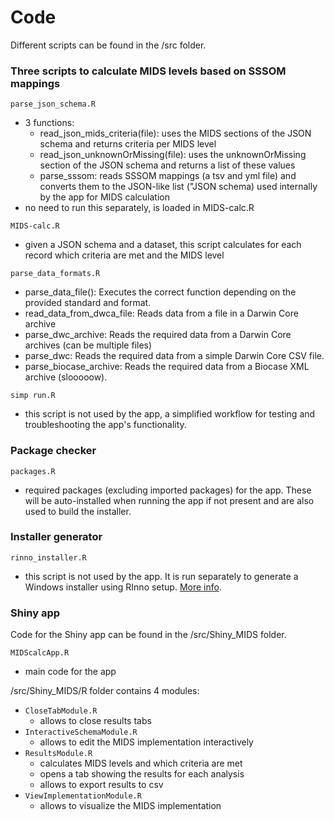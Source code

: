 # Code
Different scripts can be found in the /src folder.

### Three scripts to calculate MIDS levels based on SSSOM mappings
`parse_json_schema.R`  
* 3 functions:
  * read_json_mids_criteria(file): uses the MIDS sections of the JSON schema and returns criteria per MIDS level
  * read_json_unknownOrMissing(file): uses the unknownOrMissing section of the JSON schema and returns a list of these values
  * parse_sssom: reads SSSOM mappings (a tsv and yml file) and converts them to the JSON-like list ("JSON schema) used internally by the app for MIDS calculation
* no need to run this separately, is loaded in MIDS-calc.R

`MIDS-calc.R`
* given a JSON schema and a dataset, this script calculates for each record which criteria are met and the MIDS level

`parse_data_formats.R`
* parse_data_file(): Executes the correct function depending on the provided standard and format.
* read_data_from_dwca_file: Reads data from a file in a Darwin Core archive
* parse_dwc_archive: Reads the required data from a Darwin Core archives (can be multiple files)
* parse_dwc: Reads the required data from a simple Darwin Core CSV file.
* parse_biocase_archive: Reads the required data from a Biocase XML archive (slooooow).

`simp run.R`
* this script is not used by the app, a simplified workflow for testing and troubleshooting the app's functionality.

### Package checker
`packages.R`
* required packages (excluding imported packages) for the app. These will be auto-installed when running the app if not present and are also used to build the installer.

### Installer generator
`rinno_installer.R`
* this script is not used by the app. It is run separately to generate a Windows installer using RInno setup. [More info](/help/rinno_installer.md).

### Shiny app
Code for the Shiny app can be found in the /src/Shiny_MIDS folder.

`MIDScalcApp.R`
* main code for the app

/src/Shiny_MIDS/R folder contains 4 modules:
  * `CloseTabModule.R`
    * allows to close results tabs
  * `InteractiveSchemaModule.R`
    * allows to edit the MIDS implementation interactively 
  * `ResultsModule.R` 
    * calculates MIDS levels and which criteria are met
    * opens a tab showing the results for each analysis
    * allows to export results to csv 
  * `ViewImplementationModule.R`
    * allows to visualize the MIDS implementation 
